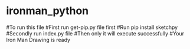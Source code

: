 # ironman_python
#To run this file 
#First run get-pip.py file first
#Run pip install sketchpy
#Secondly run index.py file
#Then only it will execute successfully
#Your Iron Man Drawing is ready